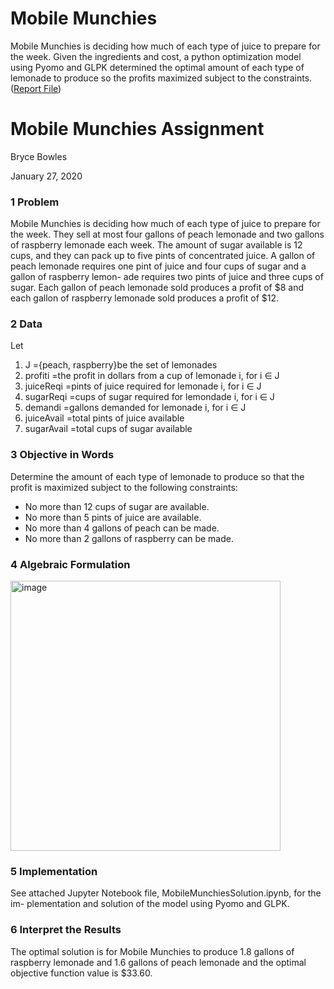 # Mobile Munchies
Mobile Munchies is deciding how much of each type of juice to prepare for the week. Given the ingredients and cost, a python optimization model using Pyomo and GLPK determined the optimal amount of each type of lemonade to produce so the profits maximized subject to the constraints. 
([Report File](MobileMunchies-Report.pdf))


# Mobile Munchies Assignment
Bryce Bowles

January 27, 2020


### 1	Problem
Mobile Munchies is deciding how much of each type of juice to prepare for the week. They sell at most four gallons of peach lemonade and two gallons of raspberry lemonade each week. The amount of sugar available is 12 cups, and they can pack up to five pints of concentrated juice. A gallon of peach lemonade requires one pint of juice and four cups of sugar and a gallon of raspberry lemon- ade requires two pints of juice and three cups of sugar. Each gallon of peach lemonade sold produces a profit of $8 and each gallon of raspberry lemonade sold produces a profit of $12.

### 2	Data
Let
1. J ={peach, raspberry}be the set of lemonades
2. profiti =the profit in dollars from a cup of lemonade i, for i ∈ J
3. juiceReqi =pints of juice required for lemonade i, for i ∈ J 
4. sugarReqi =cups of sugar required for lemondade i, for i ∈ J
5. demandi =gallons demanded for lemonade i, for i ∈ J
6. juiceAvail =total pints of juice available
7. sugarAvail =total cups of sugar available
 

### 3	Objective in Words
Determine the amount of each type of lemonade to produce so that the profit is maximized subject to the following constraints:
*	No more than 12 cups of sugar are available.
*	No more than 5 pints of juice are available.
*	No more than 4 gallons of peach can be made.
*	No more than 2 gallons of raspberry can be made.

### 4	Algebraic Formulation
<img width="432" alt="image" src="https://user-images.githubusercontent.com/65502025/152344478-3cdca7b6-99f9-4546-b585-371ab8bf8a76.png">

### 5	Implementation
See attached Jupyter Notebook file, MobileMunchiesSolution.ipynb, for the im- plementation and solution of the model using Pyomo and GLPK.

### 6	Interpret the Results
The optimal solution is for Mobile Munchies to produce 1.8 gallons of raspberry lemonade and 1.6 gallons of peach lemonade and the optimal objective function value is $33.60.
